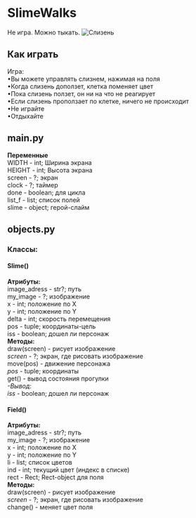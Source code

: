 # SlimeWalks
Не игра. Можно тыкать.
![Слизень](https://avatars.mds.yandex.net/get-pdb/2449779/ba132549-d5f8-4ebb-9b53-a096f0da09ed/s1200)
## Как играть
  
Игра:  
•Вы можете управлять слизнем, нажимая на поля    
•Когда слизень доползет, клетка поменяет цвет  
•Пока слизень ползет, он ни на что не реагирует  
•Если слизень проползает по клетке, ничего не происходит   
•Не играйте      
•Отдыхайте    
     
## main.py
  
**Переменные**   
WIDTH - int; Ширина экрана   
HEIGHT - int; Высота экрана   
screen - ?; экран  
clock - ?; таймер  
done - boolean; для цикла  
list_f - list; список полей  
slime - object; герой-слайм  
  
## objects.py  
### Классы:  
#### Slime()  
**Атрибуты:**   
image_adress - str?; путь  
my_image - ?; изображение  
x - int; положение по Х  
y - int; положение по Y   
delta - int;  скорость перемещения   
pos - tuple;  координаты-цель  
iss - boolean; дошел ли персонаж  
**Методы:**  
draw(screen) - рисует изображение  
*screen* - ?; экран, где рисовать изображение  
move(pos) - движение персонажа    
*pos* - tuple; координаты  
get() - вывод состояния прогулки   
*-Вывод*:   
*iss* - boolean; дошел ли персонаж  

#### Field()  
**Атрибуты:**   
image_adress - str?; путь  
my_image - ?; изображение  
x - int; положение по Х  
y - int; положение по Y   
li - list;  список цветов    
ind - int;  текущий цвет (индекс в списке)  
rect - Rect; Rect-object для поля  
**Методы:**  
draw(screen) - рисует изображение  
*screen* - ?; экран, где рисовать изображение  
change() - меняет цвет поля    

